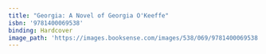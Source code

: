 ```yaml
---
title: "Georgia: A Novel of Georgia O'Keeffe"
isbn: '9781400069538'
binding: Hardcover
image_path: 'https://images.booksense.com/images/538/069/9781400069538.jpg'
---
```


